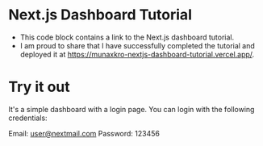 # **Next.js Dashboard Tutorial**

- This code block contains a link to the Next.js dashboard tutorial.
- I am proud to share that I have successfully completed the tutorial and deployed it at
  https://munaxkro-nextjs-dashboard-tutorial.vercel.app/.

# **Try it out**

It's a simple dashboard with a login page. You can login with the following credentials:

Email: user@nextmail.com
Password: 123456
